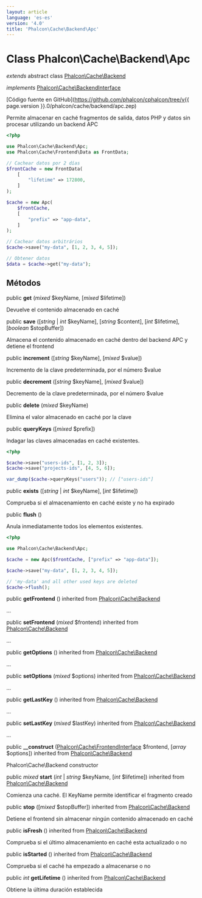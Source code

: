 ```yaml
---
layout: article
language: 'es-es'
version: '4.0'
title: 'Phalcon\Cache\Backend\Apc'
---
```

# Class **Phalcon\Cache\Backend\Apc**

*extends* abstract class [Phalcon\Cache\Backend](Phalcon_Cache_Backend)

*implements* [Phalcon\Cache\BackendInterface](Phalcon_Cache_BackendInterface)

[Código fuente en GitHub](https://github.com/phalcon/cphalcon/tree/v{{ page.version }}.0/phalcon/cache/backend/apc.zep)

Permite almacenar en caché fragmentos de salida, datos PHP y datos sin procesar utilizando un backend APC

```php
<?php

use Phalcon\Cache\Backend\Apc;
use Phalcon\Cache\Frontend\Data as FrontData;

// Cachear datos por 2 días
$frontCache = new FrontData(
    [
        "lifetime" => 172800,
    ]
);

$cache = new Apc(
    $frontCache,
    [
        "prefix" => "app-data",
    ]
);

// Cachear datos arbitrários
$cache->save("my-data", [1, 2, 3, 4, 5]);

// Obtener datos
$data = $cache->get("my-data");

```

## Métodos

public **get** (*mixed* $keyName, [*mixed* $lifetime])

Devuelve el contenido almacenado en caché

public **save** ([*string* | *int* $keyName], [*string* $content], [*int* $lifetime], [*boolean* $stopBuffer])

Almacena el contenido almacenado en caché dentro del backend APC y detiene el frontend

public **increment** ([*string* $keyName], [*mixed* $value])

Incremento de la clave predeterminada, por el número $value

public **decrement** ([*string* $keyName], [*mixed* $value])

Decremento de la clave predeterminada, por el número $value

public **delete** (*mixed* $keyName)

Elimina el valor almacenado en caché por la clave

public **queryKeys** ([*mixed* $prefix])

Indagar las claves almacenadas en caché existentes.

```php
<?php

$cache->save("users-ids", [1, 2, 3]);
$cache->save("projects-ids", [4, 5, 6]);

var_dump($cache->queryKeys("users")); // ["users-ids"]

```

public **exists** ([*string* | *int* $keyName], [*int* $lifetime])

Comprueba si el almacenamiento en caché existe y no ha expirado

public **flush** ()

Anula inmediatamente todos los elementos existentes.

```php
<?php

use Phalcon\Cache\Backend\Apc;

$cache = new Apc($frontCache, ["prefix" => "app-data"]);

$cache->save("my-data", [1, 2, 3, 4, 5]);

// 'my-data' and all other used keys are deleted
$cache->flush();

```

public **getFrontend** () inherited from [Phalcon\Cache\Backend](Phalcon_Cache_Backend)

...

public **setFrontend** (*mixed* $frontend) inherited from [Phalcon\Cache\Backend](Phalcon_Cache_Backend)

...

public **getOptions** () inherited from [Phalcon\Cache\Backend](Phalcon_Cache_Backend)

...

public **setOptions** (*mixed* $options) inherited from [Phalcon\Cache\Backend](Phalcon_Cache_Backend)

...

public **getLastKey** () inherited from [Phalcon\Cache\Backend](Phalcon_Cache_Backend)

...

public **setLastKey** (*mixed* $lastKey) inherited from [Phalcon\Cache\Backend](Phalcon_Cache_Backend)

...

public **__construct** ([Phalcon\Cache\FrontendInterface](Phalcon_Cache_FrontendInterface) $frontend, [*array* $options]) inherited from [Phalcon\Cache\Backend](Phalcon_Cache_Backend)

Phalcon\Cache\Backend constructor

public *mixed* **start** (*int* | *string* $keyName, [*int* $lifetime]) inherited from [Phalcon\Cache\Backend](Phalcon_Cache_Backend)

Comienza una caché. El KeyName permite identificar el fragmento creado

public **stop** ([*mixed* $stopBuffer]) inherited from [Phalcon\Cache\Backend](Phalcon_Cache_Backend)

Detiene el frontend sin almacenar ningún contenido almacenado en caché

public **isFresh** () inherited from [Phalcon\Cache\Backend](Phalcon_Cache_Backend)

Comprueba si el último almacenamiento en caché esta actualizado o no

public **isStarted** () inherited from [Phalcon\Cache\Backend](Phalcon_Cache_Backend)

Comprueba si el caché ha empezado a almacenarse o no

public *int* **getLifetime** () inherited from [Phalcon\Cache\Backend](Phalcon_Cache_Backend)

Obtiene la última duración establecida